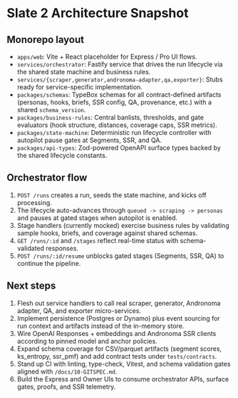 # Slate 2 Architecture Snapshot

## Monorepo layout
- `apps/web`: Vite + React placeholder for Express / Pro UI flows.
- `services/orchestrator`: Fastify service that drives the run lifecycle via the shared state machine and business rules.
- `services/{scraper,generator,andronoma-adapter,qa,exporter}`: Stubs ready for service-specific implementation.
- `packages/schemas`: TypeBox schemas for all contract-defined artifacts (personas, hooks, briefs, SSR config, QA, provenance, etc.) with a shared `schema_version`.
- `packages/business-rules`: Central banlists, thresholds, and gate evaluators (hook structure, distances, coverage caps, SSR metrics).
- `packages/state-machine`: Deterministic run lifecycle controller with autopilot pause gates at Segments, SSR, and QA.
- `packages/api-types`: Zod-powered OpenAPI surface types backed by the shared lifecycle constants.

## Orchestrator flow
1. `POST /runs` creates a run, seeds the state machine, and kicks off processing.
2. The lifecycle auto-advances through `queued -> scraping -> personas` and pauses at gated stages when autopilot is enabled.
3. Stage handlers (currently mocked) exercise business rules by validating sample hooks, briefs, and coverage against shared schemas.
4. `GET /runs/:id` and `/stages` reflect real-time status with schema-validated responses.
5. `POST /runs/:id/resume` unblocks gated stages (Segments, SSR, QA) to continue the pipeline.

## Next steps
1. Flesh out service handlers to call real scraper, generator, Andronoma adapter, QA, and exporter micro-services.
2. Implement persistence (Postgres or Dynamo) plus event sourcing for run context and artifacts instead of the in-memory store.
3. Wire OpenAI Responses + embeddings and Andronoma SSR clients according to pinned model and anchor policies.
4. Expand schema coverage for CSV/parquet artifacts (segment scores, ks_entropy, ssr_pmf) and add contract tests under `tests/contracts`.
5. Stand up CI with linting, type-check, Vitest, and schema validation gates aligned with `/docs/10-GITSPEC.md`.
6. Build the Express and Owner UIs to consume orchestrator APIs, surface gates, proofs, and SSR telemetry.
